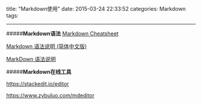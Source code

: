 title: "Markdown使用"
date: 2015-03-24 22:33:52
categories: Markdown
tags:

----------
#####**Markdown语法**
[Markdown Cheatsheet](https://github.com/adam-p/markdown-here/wiki/Markdown-Cheatsheet)


[Markdown 语法说明 (简体中文版)](http://wowubuntu.com/markdown/)

[MarkDown 语法说明](http://www.markdown.cn/)


#####**Markdown在线工具**

https://stackedit.io/editor


https://www.zybuluo.com/mdeditor
